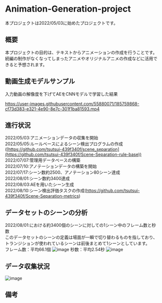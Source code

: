# Animation-Generation-project
本プロジェクトは2022/05/03に始めたプロジェクトです。
## 概要
本プロジェクトの目的は、テキストからアニメーションの作成を行うことです。
続編の制作がなくなってしまったアニメやオリジナルアニメの作成などに活用できると予想されます。

## 動画生成モデルサンプル
入力動画の解像度を下げてAEをCNNモデルで学習した結果


https://user-images.githubusercontent.com/55880071/185759868-cf73d383-e321-4e90-8e7c-301f1ba81593.mp4



## 進行状況
2022/05/03:アニメーションデータの収集を開始\
2022/05/05:ルールベースによるシーン検出プログラムの作成([https://github.com/tsutsui-439f340f/scene_separation](https://github.com/tsutsui-439f340f/Scene-Separation-rule-base)) \
2022/07/07:管理用データベースの構築\
2022/07/10:アノテーションデータの構築を開始\
2022/07/17:シーン数約2500、アノテーション80シーン達成\
2022/08/01:シーン数約3400達成 \
2022/08/03:AEを用いたシーン生成 \
2022/08/10:シーン検出評価タスクの作成(https://github.com/tsutsui-439f340f/Scene-Separation-metrics)

## データセットのシーンの分析
2022/08/01:における約3400個のシーンに対しての1シーン中のフレーム数と秒数\
このデータセットのシーンの定義は場面が一瞬で切り替わるものを指しており、トランジションが使われているシーンは前後まとめて1シーンとしています。\
フレーム数：平均66.1個
![image](https://user-images.githubusercontent.com/55880071/184421152-2e0ec69f-268e-469b-a8c7-32f678697baf.png)
秒数：平均2.54秒
![image](https://user-images.githubusercontent.com/55880071/184421130-2e3d10b7-4917-4e54-a4b8-643a35fc5147.png)

## データ収集状況
![image](https://user-images.githubusercontent.com/55880071/185758496-2774ede8-e99e-4c82-b0b6-300500004e7f.png)



## 備考

